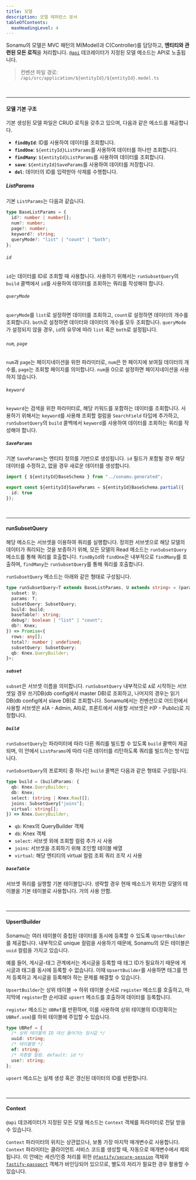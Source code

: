 ```yaml
---
title: 모델
description: 모델 레퍼런스 문서
tableOfContents:
  maxHeadingLevel: 4
---
```


Sonamu의 모델은 MVC 패턴의 M(Model)과 C(Controller)를 담당하고, **엔티티와 관련된 모든 로직**을 처리합니다. [`@api`](/reference/api-decorator) 데코레이터가 지정된 모델 메소드는 API로 노출됩니다.

> 컨벤션 파일 경로: `/api/src/application/${entityId}/${entityId}.model.ts`

<br/>

---

#### 모델 기본 구조

기본 생성된 모델 파일은 CRUD 로직을 갖추고 있으며, 다음과 같은 메소드를 제공합니다.

- **`findById`**: ID를 사용하여 데이터를 조회합니다.
- **`findOne`**: `${entityId}ListParams`를 사용하여 데이터를 하나만 조회합니다.
- **`findMany`**: `${entityId}ListParams`를 사용하여 데이터를 조회합니다.
- **`save`**: `${entityId}SaveParams`를 사용하여 데이터를 저장합니다.
- **`del`**: 데이터의 ID를 입력받아 삭제를 수행합니다.

##### ListParams

기본 `ListParams`는 다음과 같습니다.

```ts
type BaseListParams = {
  id?: number | number[];
  num?: number;
  page?: number;
  keyword?: string;
  queryMode?: "list" | "count" | "both";
};
```

###### `id`

`id`는 데이터를 ID로 조회할 때 사용합니다. 사용하기 위해서는 `runSubsetQuery`의 `build` 콜백에서 `id`를 사용하여 데이터를 조회하는 쿼리를 작성해야 합니다.

###### `queryMode`

`queryMode`를 `list`로 설정하면 데이터를 조회하고, `count`로 설정하면 데이터의 개수를 조회합니다. `both`로 설정하면 데이터와 데이터의 개수를 모두 조회합니다. `queryMode`가 설정되지 않을 경우, `id`의 유무에 따라 `list` 혹은 `both`로 설정됩니다.

###### `num`, `page`

`num`과 `page`는 페이지네이션을 위한 파라미터로, `num`은 한 페이지에 보여질 데이터의 개수를, `page`는 조회할 페이지를 의미합니다. `num`을 0으로 설정하면 페이지네이션을 사용하지 않습니다.

###### `keyword`

`keyword`는 검색을 위한 파라미터로, 해당 키워드를 포함하는 데이터를 조회합니다. 사용하기 위해서는 `keyword`를 사용해 조회할 컬럼을 `SearchField` 타입에 추가하고, `runSubsetQuery`의 `build` 콜백에서 `keyword`를 사용하여 데이터를 조회하는 쿼리를 작성해야 합니다.

##### `SaveParams`

기본 `SaveParams`는 엔티티 정의를 기반으로 생성됩니다. `id` 필드가 포함될 경우 해당 데이터를 수정하고, 없을 경우 새로운 데이터를 생성합니다.

```ts
import { ${entityId}BaseSchema } from "../sonamu.generated";

export const ${entityId}SaveParams = ${entityId}BaseSchema.partial({
  id: true
});
```

<br/>

---

#### runSubsetQuery

해당 메소드는 서브셋을 이용하여 쿼리를 실행합니다. 정의한 서브셋으로 해당 모델의 데이터가 쿼리되는 것을 보증하기 위해, 모든 모델의 Read 메소드는 `runSubsetQuery` 메소드를 통해 쿼리를 호출합니다.
`findById`와 `findOne`은 내부적으로 `findMany`를 호출하며, `findMany`는 `runSubsetQuery`를 통해 쿼리를 호출합니다.

`runSubsetQuery` 메소드는 아래와 같은 형태로 구성됩니다.

```ts
type runSubsetQuery<T extends BaseListParams, U extends string> = (params: {
  subset: U;
  params: T;
  subsetQuery: SubsetQuery;
  build: build;
  baseTable?: string;
  debug?: boolean | "list" | "count";
  db?: Knex;
}) => Promise<{
  rows: any[];
  total?: number | undefined;
  subsetQuery: SubsetQuery;
  qb: Knex.QueryBuilder;
}>;
```

##### `subset`

`subset`은 서브셋 이름을 의미합니다. `runSubsetQuery` 내부적으로 `A`로 시작하는 서브셋일 경우 쓰기DB(db config에서 master DB)로 조회하고, 나머지의 경우는 읽기DB(db config에서 slave DB)로 조회합니다. Sonamu에서는 컨벤션으로 어드민에서 사용할 서브셋은 `A`(A - Admin, All)로, 프론트에서 사용할 서브셋은 `P`(P - Public)로 지정합니다.

##### `build`

`runSubsetQuery`는 파라미터에 따라 다른 쿼리를 빌드할 수 있도록 `build` 콜백이 제공되며, 이 안에서 `ListParams`에 따라 다른 데이터를 리턴하도록 쿼리를 빌드하는 방식입니다.

`runSubsetQuery`의 프로퍼티 중 하나인 `build` 콜백은 다음과 같은 형태로 구성됩니다.

```ts
type build = (buildParams: {
  qb: Knex.QueryBuilder;
  db: Knex;
  select: (string | Knex.Raw)[];
  joins: SubsetQuery["joins"];
  virtual: string[];
}) => Knex.QueryBuilder;
```

- `qb`: Knex의 QueryBuilder 객체
- `db`: Knex 객체
- `select`: 서브셋 외에 조회할 컬럼 추가 시 사용
- `joins`: 서브셋을 조회하기 위해 조인할 테이블 배열
- `virtual`: 해당 엔티티의 virtual 컬럼 조회 쿼리 조작 시 사용

##### `baseTable`

서브셋 쿼리를 실행할 기본 테이블입니다. 생략할 경우 현재 메소드가 위치한 모델의 테이블을 기본 테이블로 사용합니다. 거의 사용 안함.

<br/>

---

#### UpsertBuilder

Sonamu는 여러 테이블이 중첩된 데이터를 동시에 등록할 수 있도록 `UpsertBuilder`를 제공합니다. 내부적으로 unique 컬럼을 사용하기 때문에, Sonamu의 모든 테이블은 `uuid` 컬럼을 가지고 있습니다.

예를 들어, 게시글-태그 관계에서는 게시글을 등록할 때 태그 ID가 필요하기 때문에 게시글과 태그를 동시에 등록할 수 없습니다. 이때 `UpsertBuilder`를 사용하면 태그를 먼저 등록하고 게시글을 등록해야 하는 문제를 해결할 수 있습니다.

`UpsertBuilder`는 상위 테이블 → 하위 테이블 순서로 `register` 메소드를 호출하고, 마지막에 `register`한 순서대로 `upsert` 메소드를 호출하여 데이터를 등록합니다.

`register` 메소드는 `UBRef`를 반환하며, 이를 사용하여 상위 테이블의 ID(정확히는 `UBRef.use`)를 하위 테이블에 주입할 수 있습니다.

```ts
type UBRef = {
  /* 상위 테이블의 ID 대신 들어가는 임시값 */
  uuid: string;
  /* 테이블명 */
  of: string;
  /* 치환할 컬럼. default: id */
  use?: string;
};
```

`upsert` 메소드는 실제 생성 혹은 갱신된 데이터의 ID를 반환합니다.

<br/>

---

#### Context

`@api` 데코레이터가 지정된 모든 모델 메소드는 `Context` 객체를 파라미터로 전달 받을 수 있습니다.

`Context` 파라미터의 위치는 상관없으나, 보통 가장 마지막 매개변수로 사용합니다. `Context` 파라미터는 클라이언트 서비스 코드를 생성할 때, 자동으로 매개변수에서 제외됩니다. 이 안에는 세션/인증 처리를 위한 [`@fastify/secure-session`](https://www.npmjs.com/package/@fastify/secure-session) 객체와 [`fastify-passport`](https://www.npmjs.com/package/fastify-passport) 객체가 바인딩되어 있으므로, 별도의 처리가 필요한 경우 활용할 수 있습니다.
